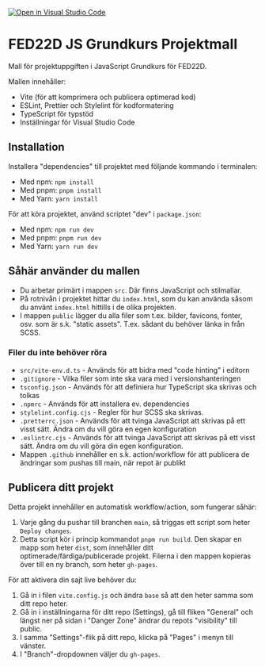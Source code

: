 [![Open in Visual Studio Code](https://classroom.github.com/assets/open-in-vscode-c66648af7eb3fe8bc4f294546bfd86ef473780cde1dea487d3c4ff354943c9ae.svg)](https://classroom.github.com/online_ide?assignment_repo_id=9561564&assignment_repo_type=AssignmentRepo)
# FED22D JS Grundkurs Projektmall
Mall för projektuppgiften i JavaScript Grundkurs för FED22D.

Mallen innehåller:
- Vite (för att komprimera och publicera optimerad kod)
- ESLint, Prettier och Stylelint för kodformatering
- TypeScript för typstöd
- Inställningar för Visual Studio Code

## Installation
Installera "dependencies" till projektet med följande kommando i terminalen:

- Med npm: `npm install`
- Med pnpm: `pnpm install`
- Med Yarn: `yarn install`

För att köra projektet, använd scriptet "dev" i `package.json`:

- Med npm: `npm run dev`
- Med pnpm: `pnpm run dev`
- Med Yarn: `yarn run dev`

## Såhär använder du mallen
- Du arbetar primärt i mappen `src`. Där finns JavaScript och stilmallar.
- På rotnivån i projektet hittar du `index.html`, som du kan använda såsom du använt `index.html` hittills i de olika projekten.
- I mappen `public` lägger du alla filer som t.ex. bilder, favicons, fonter, osv. som är s.k. "static assets". T.ex. sådant du behöver länka in från SCSS.

### Filer du inte behöver röra
- `src/vite-env.d.ts` - Används för att bidra med "code hinting" i editorn
- `.gitignore` - Vilka filer som inte ska vara med i versionshanteringen
- `tsconfig.json` - Används för att definiera hur TypeScript ska skrivas och tolkas
- `.npmrc` - Används för att installera ev. dependencies
- `stylelint.config.cjs` - Regler för hur SCSS ska skrivas.
- `.pretterrc.json` - Används för att tvinga JavaScript att skrivas på ett visst sätt. Ändra om du vill göra en egen konfiguration
- `.eslintrc.cjs` - Används för att tvinga JavaScript att skrivas på ett visst sätt. Ändra om du vill göra din egen konfiguration.
- Mappen `.github` innehåller en s.k. action/workflow för att publicera de ändringar som pushas till main, när repot är publikt

## Publicera ditt projekt
Detta projekt innehåller en automatisk workflow/action, som fungerar såhär:

1. Varje gång du pushar till branchen `main`, så triggas ett script som heter `Deploy changes`.
2. Detta script kör i princip kommandot `pnpm run build`. Den skapar en mapp som heter `dist`, som innehåller ditt optimerade/färdiga/publicerade projekt. Filerna i den mappen kopieras över till en ny branch, som heter `gh-pages`.

För att aktivera din sajt live behöver du:

1. Gå in i filen `vite.config.js` och ändra `base` så att den heter samma som ditt repo heter.
2. Gå in i inställningarna för ditt repo (Settings), gå till fliken "General" och längst ner på sidan i "Danger Zone" ändrar du repots "visibility" till public.
3. I samma "Settings"-flik på ditt repo, klicka på "Pages" i menyn till vänster.
4. I "Branch"-dropdownen väljer du `gh-pages`.
